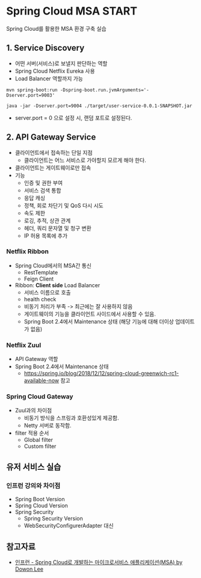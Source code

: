 # Spring Cloud MSA START
Spring Cloud를 활용한 MSA 환경 구축 실습

## 1. Service Discovery
- 어떤 서버(서비스)로 보낼지 판단하는 역할
- Spring Cloud Netflix Eureka 사용
- Load Balancer 역할까지 가능

```shell
mvn spring-boot:run -Dspring-boot.run.jvmArguments='-Dserver.port=9003'

java -jar -Dserver.port=9004 ./target/user-service-0.0.1-SNAPSHOT.jar
```

- server.port = 0 으로 설정 시, 랜덤 포트로 설정된다.

## 2. API Gateway Service
- 클라이언트에서 접속하는 단일 지점
  - 클라이언트는 어느 서비스로 가야할지 모르게 해야 한다.
- 클라이언트는 게이트웨이로만 접속
- 기능
  - 인증 및 권한 부여
  - 서비스 검색 통합
  - 응답 캐싱
  - 정책, 회로 차단기 및 QoS 다시 시도
  - 속도 제한
  - 로깅, 추적, 상관 관계
  - 헤더, 쿼리 문자열 및 청구 변환
  - IP 허용 목록에 추가

### Netflix Ribbon
- Spring Cloud에서의 MSA간 통신
  - RestTemplate
  - Feign Client
- Ribbon: **Client side** Load Balancer
  - 서비스 이름으로 호출
  - health check
  - 비동기 처리가 부족 -> 최근에는 잘 사용하지 않음
  - 게이트웨이의 기능을 클라이언트 사이드에서 사용할 수 있음.
  - Spring Boot 2.4에서 Maintenance 상태 (해당 기능에 대해 더이상 업데이트가 없음)

### Netflix Zuul
- API Gateway 역할
- Spring Boot 2.4에서 Maintenance 상태
  - <https://spring.io/blog/2018/12/12/spring-cloud-greenwich-rc1-available-now> 참고

### Spring Cloud Gateway
- Zuul과의 차이점
  - 비동기 방식을 스프링과 호환성있게 제공함.
  - Netty 서버로 동작함.
- filter 적용 순서
  - Global filter
  - Custom filter

## 유저 서비스 실습
### 인프런 강의와 차이점
- Spring Boot Version
- Spring Cloud Version
- Spring Security
  - Spring Security Version
  - WebSecurityConfigurerAdapter 대신 

## 참고자료
- [인프런 - Spring Cloud로 개발하는 마이크로서비스 애플리케이션(MSA) by Dowon Lee](https://www.inflearn.com/course/%EC%8A%A4%ED%94%84%EB%A7%81-%ED%81%B4%EB%9D%BC%EC%9A%B0%EB%93%9C-%EB%A7%88%EC%9D%B4%ED%81%AC%EB%A1%9C%EC%84%9C%EB%B9%84%EC%8A%A4#)